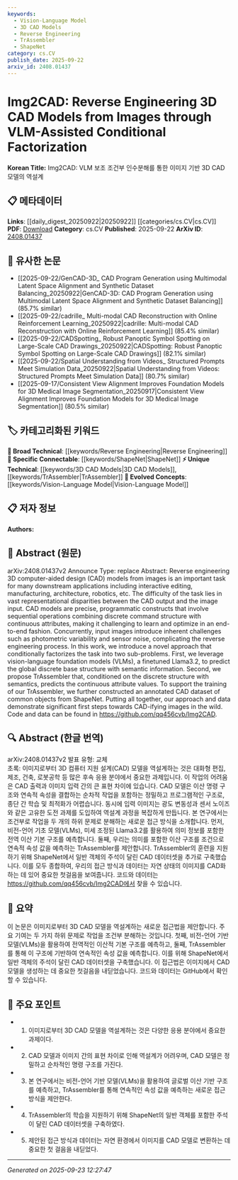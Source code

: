 ```yaml
---
keywords:
  - Vision-Language Model
  - 3D CAD Models
  - Reverse Engineering
  - TrAssembler
  - ShapeNet
category: cs.CV
publish_date: 2025-09-22
arxiv_id: 2408.01437
---
```


<!-- KEYWORD_LINKING_METADATA:
{
  "processed_timestamp": "2025-09-23T12:27:47.181070",
  "vocabulary_version": "1.0",
  "selected_keywords": [
    "Vision-Language Model",
    "3D CAD Models",
    "Reverse Engineering",
    "TrAssembler",
    "ShapeNet"
  ],
  "rejected_keywords": [],
  "similarity_scores": {
    "Vision-Language Model": 0.85,
    "3D CAD Models": 0.78,
    "Reverse Engineering": 0.65,
    "TrAssembler": 0.7,
    "ShapeNet": 0.8
  },
  "extraction_method": "AI_prompt_based",
  "budget_applied": true,
  "candidates_json": {
    "candidates": [
      {
        "surface": "Vision-Language foundation models",
        "canonical": "Vision-Language Model",
        "aliases": [
          "VLMs",
          "Vision-Language Models"
        ],
        "category": "evolved_concepts",
        "rationale": "Vision-Language Models are crucial for bridging the gap between visual and textual data, enhancing connectivity with related multimodal research.",
        "novelty_score": 0.55,
        "connectivity_score": 0.88,
        "specificity_score": 0.7,
        "link_intent_score": 0.85
      },
      {
        "surface": "3D CAD models",
        "canonical": "3D CAD Models",
        "aliases": [
          "CAD Models",
          "3D Computer-Aided Design"
        ],
        "category": "unique_technical",
        "rationale": "3D CAD Models are central to the paper's focus on reverse engineering and provide a unique technical anchor for related studies.",
        "novelty_score": 0.65,
        "connectivity_score": 0.75,
        "specificity_score": 0.8,
        "link_intent_score": 0.78
      },
      {
        "surface": "Reverse engineering",
        "canonical": "Reverse Engineering",
        "aliases": [
          "Back Engineering"
        ],
        "category": "broad_technical",
        "rationale": "Reverse Engineering is a foundational concept in the paper, linking it to broader technical discussions on reconstructing models from outputs.",
        "novelty_score": 0.5,
        "connectivity_score": 0.7,
        "specificity_score": 0.6,
        "link_intent_score": 0.65
      },
      {
        "surface": "TrAssembler",
        "canonical": "TrAssembler",
        "aliases": [],
        "category": "unique_technical",
        "rationale": "TrAssembler is a novel component introduced in the paper, offering a unique point of connection for future work on CAD model assembly.",
        "novelty_score": 0.75,
        "connectivity_score": 0.6,
        "specificity_score": 0.85,
        "link_intent_score": 0.7
      },
      {
        "surface": "ShapeNet",
        "canonical": "ShapeNet",
        "aliases": [],
        "category": "specific_connectable",
        "rationale": "ShapeNet is a well-known dataset that enhances connectivity with other research utilizing this resource for 3D object representation.",
        "novelty_score": 0.4,
        "connectivity_score": 0.82,
        "specificity_score": 0.78,
        "link_intent_score": 0.8
      }
    ],
    "ban_list_suggestions": [
      "interactive editing",
      "photometric variability",
      "sensor noise"
    ]
  },
  "decisions": [
    {
      "candidate_surface": "Vision-Language foundation models",
      "resolved_canonical": "Vision-Language Model",
      "decision": "linked",
      "scores": {
        "novelty": 0.55,
        "connectivity": 0.88,
        "specificity": 0.7,
        "link_intent": 0.85
      }
    },
    {
      "candidate_surface": "3D CAD models",
      "resolved_canonical": "3D CAD Models",
      "decision": "linked",
      "scores": {
        "novelty": 0.65,
        "connectivity": 0.75,
        "specificity": 0.8,
        "link_intent": 0.78
      }
    },
    {
      "candidate_surface": "Reverse engineering",
      "resolved_canonical": "Reverse Engineering",
      "decision": "linked",
      "scores": {
        "novelty": 0.5,
        "connectivity": 0.7,
        "specificity": 0.6,
        "link_intent": 0.65
      }
    },
    {
      "candidate_surface": "TrAssembler",
      "resolved_canonical": "TrAssembler",
      "decision": "linked",
      "scores": {
        "novelty": 0.75,
        "connectivity": 0.6,
        "specificity": 0.85,
        "link_intent": 0.7
      }
    },
    {
      "candidate_surface": "ShapeNet",
      "resolved_canonical": "ShapeNet",
      "decision": "linked",
      "scores": {
        "novelty": 0.4,
        "connectivity": 0.82,
        "specificity": 0.78,
        "link_intent": 0.8
      }
    }
  ]
}
-->

# Img2CAD: Reverse Engineering 3D CAD Models from Images through VLM-Assisted Conditional Factorization

**Korean Title:** Img2CAD: VLM 보조 조건부 인수분해를 통한 이미지 기반 3D CAD 모델의 역설계

## 📋 메타데이터

**Links**: [[daily_digest_20250922|20250922]] [[categories/cs.CV|cs.CV]]
**PDF**: [Download](https://arxiv.org/pdf/2408.01437.pdf)
**Category**: cs.CV
**Published**: 2025-09-22
**ArXiv ID**: [2408.01437](https://arxiv.org/abs/2408.01437)

## 🔗 유사한 논문
- [[2025-09-22/GenCAD-3D_ CAD Program Generation using Multimodal Latent Space Alignment and Synthetic Dataset Balancing_20250922|GenCAD-3D: CAD Program Generation using Multimodal Latent Space Alignment and Synthetic Dataset Balancing]] (85.7% similar)
- [[2025-09-22/cadrille_ Multi-modal CAD Reconstruction with Online Reinforcement Learning_20250922|cadrille: Multi-modal CAD Reconstruction with Online Reinforcement Learning]] (85.4% similar)
- [[2025-09-22/CADSpotting_ Robust Panoptic Symbol Spotting on Large-Scale CAD Drawings_20250922|CADSpotting: Robust Panoptic Symbol Spotting on Large-Scale CAD Drawings]] (82.1% similar)
- [[2025-09-22/Spatial Understanding from Videos_ Structured Prompts Meet Simulation Data_20250922|Spatial Understanding from Videos: Structured Prompts Meet Simulation Data]] (80.7% similar)
- [[2025-09-17/Consistent View Alignment Improves Foundation Models for 3D Medical Image Segmentation_20250917|Consistent View Alignment Improves Foundation Models for 3D Medical Image Segmentation]] (80.5% similar)

## 🏷️ 카테고리화된 키워드
**🧠 Broad Technical**: [[keywords/Reverse Engineering|Reverse Engineering]]
**🔗 Specific Connectable**: [[keywords/ShapeNet|ShapeNet]]
**⚡ Unique Technical**: [[keywords/3D CAD Models|3D CAD Models]], [[keywords/TrAssembler|TrAssembler]]
**🚀 Evolved Concepts**: [[keywords/Vision-Language Model|Vision-Language Model]]

## 📋 저자 정보

**Authors:** 

## 📄 Abstract (원문)

arXiv:2408.01437v2 Announce Type: replace 
Abstract: Reverse engineering 3D computer-aided design (CAD) models from images is an important task for many downstream applications including interactive editing, manufacturing, architecture, robotics, etc. The difficulty of the task lies in vast representational disparities between the CAD output and the image input. CAD models are precise, programmatic constructs that involve sequential operations combining discrete command structure with continuous attributes, making it challenging to learn and optimize in an end-to-end fashion. Concurrently, input images introduce inherent challenges such as photometric variability and sensor noise, complicating the reverse engineering process. In this work, we introduce a novel approach that conditionally factorizes the task into two sub-problems. First, we leverage vision-language foundation models (VLMs), a finetuned Llama3.2, to predict the global discrete base structure with semantic information. Second, we propose TrAssembler that, conditioned on the discrete structure with semantics, predicts the continuous attribute values. To support the training of our TrAssembler, we further constructed an annotated CAD dataset of common objects from ShapeNet. Putting all together, our approach and data demonstrate significant first steps towards CAD-ifying images in the wild. Code and data can be found in https://github.com/qq456cvb/Img2CAD.

## 🔍 Abstract (한글 번역)

arXiv:2408.01437v2 발표 유형: 교체  
초록: 이미지로부터 3D 컴퓨터 지원 설계(CAD) 모델을 역설계하는 것은 대화형 편집, 제조, 건축, 로봇공학 등 많은 후속 응용 분야에서 중요한 과제입니다. 이 작업의 어려움은 CAD 출력과 이미지 입력 간의 큰 표현 차이에 있습니다. CAD 모델은 이산 명령 구조와 연속적 속성을 결합하는 순차적 작업을 포함하는 정밀하고 프로그램적인 구조로, 종단 간 학습 및 최적화가 어렵습니다. 동시에 입력 이미지는 광도 변동성과 센서 노이즈와 같은 고유한 도전 과제를 도입하여 역설계 과정을 복잡하게 만듭니다. 본 연구에서는 조건부로 작업을 두 개의 하위 문제로 분해하는 새로운 접근 방식을 소개합니다. 먼저, 비전-언어 기초 모델(VLMs), 미세 조정된 Llama3.2를 활용하여 의미 정보를 포함한 전역 이산 기본 구조를 예측합니다. 둘째, 우리는 의미를 포함한 이산 구조를 조건으로 연속적 속성 값을 예측하는 TrAssembler를 제안합니다. TrAssembler의 훈련을 지원하기 위해 ShapeNet에서 일반 객체의 주석이 달린 CAD 데이터셋을 추가로 구축했습니다. 이를 모두 종합하여, 우리의 접근 방식과 데이터는 자연 상태의 이미지를 CAD화하는 데 있어 중요한 첫걸음을 보여줍니다. 코드와 데이터는 https://github.com/qq456cvb/Img2CAD에서 찾을 수 있습니다.

## 📝 요약

이 논문은 이미지로부터 3D CAD 모델을 역설계하는 새로운 접근법을 제안합니다. 주요 기여는 두 가지 하위 문제로 작업을 조건부 분해하는 것입니다. 첫째, 비전-언어 기반 모델(VLMs)을 활용하여 전역적인 이산적 기본 구조를 예측하고, 둘째, TrAssembler를 통해 이 구조에 기반하여 연속적인 속성 값을 예측합니다. 이를 위해 ShapeNet에서 일반 객체의 주석이 달린 CAD 데이터셋을 구축했습니다. 이 접근법은 이미지에서 CAD 모델을 생성하는 데 중요한 첫걸음을 내딛었습니다. 코드와 데이터는 GitHub에서 확인할 수 있습니다.

## 🎯 주요 포인트

- 1. 이미지로부터 3D CAD 모델을 역설계하는 것은 다양한 응용 분야에서 중요한 과제이다.
- 2. CAD 모델과 이미지 간의 표현 차이로 인해 역설계가 어려우며, CAD 모델은 정밀하고 순차적인 명령 구조를 가진다.
- 3. 본 연구에서는 비전-언어 기반 모델(VLMs)을 활용하여 글로벌 이산 기반 구조를 예측하고, TrAssembler를 통해 연속적인 속성 값을 예측하는 새로운 접근 방식을 제안한다.
- 4. TrAssembler의 학습을 지원하기 위해 ShapeNet의 일반 객체를 포함한 주석이 달린 CAD 데이터셋을 구축하였다.
- 5. 제안된 접근 방식과 데이터는 자연 환경에서 이미지를 CAD 모델로 변환하는 데 중요한 첫 걸음을 내딛었다.


---

*Generated on 2025-09-23 12:27:47*